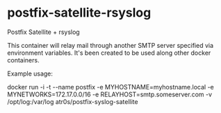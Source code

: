 # postfix-satellite-rsyslog
Postfix Satellite + rsyslog

This container will relay mail through another SMTP server specified via environment variables. It's been created to be used along other docker containers.

Example usage:

docker run -i -t --name postfix -e MYHOSTNAME=myhostname.local -e MYNETWORKS=172.17.0.0/16 -e RELAYHOST=smtp.someserver.com -v /opt/log:/var/log atr0s/postfix-syslog-satellite
